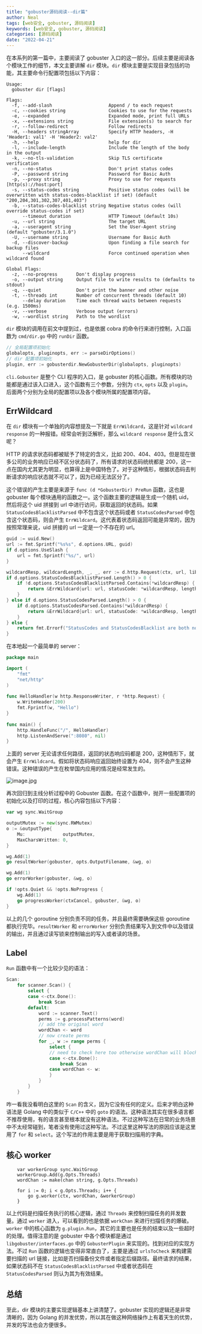 ```yaml
---
title: "gobuster源码阅读--dir篇"
author: Neal
tags: [web安全, gobuster, 源码阅读]
keywords: [web安全, gobuster, 源码阅读]
categories: [源码阅读]
date: "2022-04-21" 
---
```


在本系列的第一篇中，主要阅读了 gobuster 入口的这一部分。后续主要是阅读各个模块工作的细节，本文主要讲解 `dir` 模块。`dir` 模块主要是实现目录包括的功能，其主要命令行配置项包括以下内容：

```
Usage:
  gobuster dir [flags]

Flags:
  -f, --add-slash                     Append / to each request
  -c, --cookies string                Cookies to use for the requests
  -e, --expanded                      Expanded mode, print full URLs
  -x, --extensions string             File extension(s) to search for
  -r, --follow-redirect               Follow redirects
  -H, --headers stringArray           Specify HTTP headers, -H 'Header1: val1' -H 'Header2: val2'
  -h, --help                          help for dir
  -l, --include-length                Include the length of the body in the output
  -k, --no-tls-validation             Skip TLS certificate verification
  -n, --no-status                     Don't print status codes
  -P, --password string               Password for Basic Auth
  -p, --proxy string                  Proxy to use for requests [http(s)://host:port]
  -s, --status-codes string           Positive status codes (will be overwritten with status-codes-blacklist if set) (default "200,204,301,302,307,401,403")
  -b, --status-codes-blacklist string Negative status codes (will override status-codes if set)
      --timeout duration              HTTP Timeout (default 10s)
  -u, --url string                    The target URL
  -a, --useragent string              Set the User-Agent string (default "gobuster/3.1.0")
  -U, --username string               Username for Basic Auth
  -d, --discover-backup               Upon finding a file search for backup files
      --wildcard                      Force continued operation when wildcard found

Global Flags:
  -z, --no-progress       Don't display progress
  -o, --output string     Output file to write results to (defaults to stdout)
  -q, --quiet             Don't print the banner and other noise
  -t, --threads int       Number of concurrent threads (default 10)
      --delay duration    Time each thread waits between requests (e.g. 1500ms)
  -v, --verbose           Verbose output (errors)
  -w, --wordlist string   Path to the wordlist
```

`dir` 模块的调用在前文中提到过，也是依据 cobra 的命令行来进行控制，入口函数为 `cmd/dir.go` 中的 `runDir` 函数。

```go
// 全局配置项初始化
globalopts, pluginopts, err := parseDirOptions()
// dir 配置项初始化
plugin, err := gobusterdir.NewGobusterDir(globalopts, pluginopts)
```

`cli.Gobuster` 是整个 CLI 程序的入口，是 gobuster 的核心函数。所有模块的功能都是通过该入口进入，这个函数有三个参数，分别为 `ctx`, `opts` 以及 `plugin`。后面两个分别为全局的配置项以及各个模块所属的配置项内容。

## ErrWildcard

在 `dir` 模块有一个单独的内容想提及一下就是 `ErrWildcard`，这是针对 `wildcard response` 的一种报错。经常会听到泛解析，那么 `wildcard response` 是什么含义呢？

HTTP 的请求状态码都被赋予了特定的含义，比如 200、404、403。但是现在很多公司的业务响应已经不区分状态码了，所有请求的状态码统统都是 200，这一点在国内尤其更为明显，也算得上是中国特色了。对于这种情形，根据状态码去判断请求的响应状态就不可以了，因为已经无法区分了。

这个错误的产生主要是来源于 `func (d *GobusterDir) PreRun` 函数，这也是 gobuster 每个模块通用的函数之一。这个函数主要的逻辑是生成一个随机 uid，然后将这个 uid 拼接到 url 中进行访问，获取返回的状态码。如果 `StatusCodesBlacklistParsed` 中不包含这个状态码或者 `StatusCodesParsed` 中包含这个状态码，则会产生 `ErrWildcard`。这代表着状态码返回可能是异常的，因为按照常理来说，uid 拼接的 url 一定是一个不存在的 url。

```go
guid := uuid.New()
url := fmt.Sprintf("%s%s", d.options.URL, guid)
if d.options.UseSlash {
    url = fmt.Sprintf("%s/", url)
}

wildcardResp, wildcardLength, _, _, err := d.http.Request(ctx, url, libgobuster.RequestOptions{})
if d.options.StatusCodesBlacklistParsed.Length() > 0 {
    if !d.options.StatusCodesBlacklistParsed.Contains(*wildcardResp) {
        return &ErrWildcard{url: url, statusCode: *wildcardResp, length: wildcardLength}
    }
} else if d.options.StatusCodesParsed.Length() > 0 {
    if d.options.StatusCodesParsed.Contains(*wildcardResp) {
        return &ErrWildcard{url: url, statusCode: *wildcardResp, length: wildcardLength}
    }
} else {
    return fmt.Errorf("StatusCodes and StatusCodesBlacklist are both not set which should not happen")
}
```

在本地起一个最简单的 server：

```go
package main                                                                              

import (                                                                                  
    "fmt"                                                                                
    "net/http"                                                                           
)    
     
func HelloHandler(w http.ResponseWriter, r *http.Request) {                              
    w.WriteHeader(200)                                                                   
    fmt.Fprintf(w, "Hello")                                                              
}    
     
func main() {                                                                            
    http.HandleFunc("/", HelloHandler)                                                   
    http.ListenAndServe(":8080", nil)                                                    
}
```

上面的 server 无论请求任何路径，返回的状态响应码都是 200，这种情形下，就会产生 `ErrWildcard`。假如将状态码响应返回始终设置为 404，则不会产生这种错误。这种错误的产生在枚举国内应用的情况是经常发生的。

![image.jpg](https://s2.loli.net/2022/04/22/DN8OojprshBYmUq.jpg)

再次回归到主线分析过程中的 Gobuster 函数。在这个函数中，抛开一些配置项的初始化以及打印的过程，核心内容包括以下内容：

```go
var wg sync.WaitGroup

outputMutex := new(sync.RWMutex)
o := &outputType{
    Mu:              outputMutex,
    MaxCharsWritten: 0,
}

wg.Add(1)
go resultWorker(gobuster, opts.OutputFilename, &wg, o)

wg.Add(1)
go errorWorker(gobuster, &wg, o)

if !opts.Quiet && !opts.NoProgress {
    wg.Add(1)
    go progressWorker(ctxCancel, gobuster, &wg, o)
}
```

以上的几个 goroutine 分别负责不同的任务，并且最终需要确保这些 goroutine 都执行完毕。`resultWorker` 和 `errorWorker` 分别负责结果写入到文件中以及错误的输出，并且通过读写锁来控制输出的写入或者读的场景。

## Label

`Run` 函数中有一个比较少见的语法：

```go
Scan:
	for scanner.Scan() {
		select {
		case <-ctx.Done():
			break Scan
		default:
			word := scanner.Text()
			perms := g.processPatterns(word)
			// add the original word
			wordChan <- word
			// now create perms
			for _, w := range perms {
				select {
				// need to check here too otherwise wordChan will block
				case <-ctx.Done():
					break Scan
				case wordChan <- w:
				}
			}
		}
	}
```

咋一看我没看明白这里的 `Scan` 的含义，因为它没有任何的定义。后来才明白这种语法是 Golang 中的类似于 `C/C++` 中的 `goto` 的语法。这种语法其实在很多语言都不推荐使用，有的语言甚至根本就没有这种语法。不过这种写法在日常的业务场景中不太经常碰到，笔者没有使用过这种写法。不过这里这种写法的原因应该是这里用了 `for` 和 `select`。这个写法的作用主要是用于获取扫描用的字典。

## 核心 worker

```
	var workerGroup sync.WaitGroup
	workerGroup.Add(g.Opts.Threads)
	wordChan := make(chan string, g.Opts.Threads)

	for i := 0; i < g.Opts.Threads; i++ {
		go g.worker(ctx, wordChan, &workerGroup)
	}
```

以上代码是扫描任务执行的核心逻辑，通过 `Threads` 来控制扫描任务的并发数量。通过 `worker` 进入，可以看到的也是依据 `workChan` 来进行扫描任务的爆破。`worker` 中的核心函数为 `g.plugin.Run`，其它的主要也是任务的结束以及一些超时的处理。值得注意的是 gobuster 中各个模块都是通过 `libgobuster/interfaces.go` 中的 `GobusterPlugin` 来实现的。找到对应的实现方法。不过 `Run` 函数的逻辑也变得非常直白了，主要是通过 `urlsToCheck` 来构建需要扫描的 url 链接，比如是否扫描备份文件或者指定后缀路径。最终请求的结果，如果状态码不在 `StatusCodesBlacklistParsed` 中或者状态码在 `StatusCodesParsed` 则认为其为有效结果。

## 总结

至此，dir 模块的主要实现逻辑基本上讲清楚了。gobuster 实现的逻辑还是非常清晰的，因为 Golang 的并发优势，所以其在做这种网络操作上有着天生的优势，并发的写法也会方便很多。